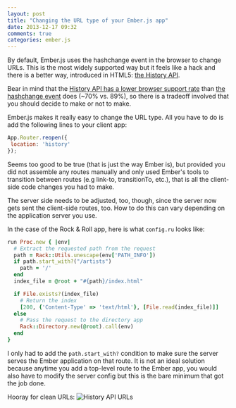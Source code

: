 ```yaml
---
layout: post
title: "Changing the URL type of your Ember.js app"
date: 2013-12-17 09:32
comments: true
categories: ember.js
---
```


By default, Ember.js uses the hashchange event in the browser to change URLs.
This is the most widely supported way but it feels like a hack and there is a
better way, introduced in HTML5: [the History API][history-api].

Bear in mind that the [History API has a lower browser support
rate][history-api-browser-support] than [the hashchange
event][hashchange-browser-support] does (~70% vs.  89%), so there is a tradeoff
involved that you should decide to make or not to make.

Ember.js makes it really easy to change the URL type. All you have to do is
add the following lines to your client app:

``` javascript
App.Router.reopen({
 location: 'history'
});
```

Seems too good to be true (that is just the way Ember is), but provided you did
not assemble any routes manually and only used Ember's tools to transition
between routes (e.g link-to, transitionTo, etc.), that is all the client-side
code changes you had to make.

The server side needs to be adjusted, too, though, since the server now gets
sent the client-side routes, too. How to do this can vary depending on the
application server you use.

In the case of the Rock & Roll app, here is what `config.ru` looks like:

``` ruby
run Proc.new { |env|
  # Extract the requested path from the request
  path = Rack::Utils.unescape(env['PATH_INFO'])
  if path.start_with?("/artists")
    path = '/'
  end
  index_file = @root + "#{path}/index.html"

  if File.exists?(index_file)
    # Return the index
    [200, {'Content-Type' => 'text/html'}, [File.read(index_file)]]
  else
    # Pass the request to the directory app
    Rack::Directory.new(@root).call(env)
  end
}
```

I only had to add the `path.start_with?` condition to make sure the server
serves the Ember application on that route. It is not an ideal solution because
anytime you add a top-level route to the Ember app, you would also have to
modify the server config but this is the bare minimum that got the job done.

Hooray for clean URLs:
![History API
URLs](/images/posts/change-the-url-type/rock-and-roll-history-api-urls.png)

[history-api]: http://diveintohtml5.info/history.html
[history-api-browser-support]: http://caniuse.com/history
[hashchange-browser-support]: http://caniuse.com/hashchange
